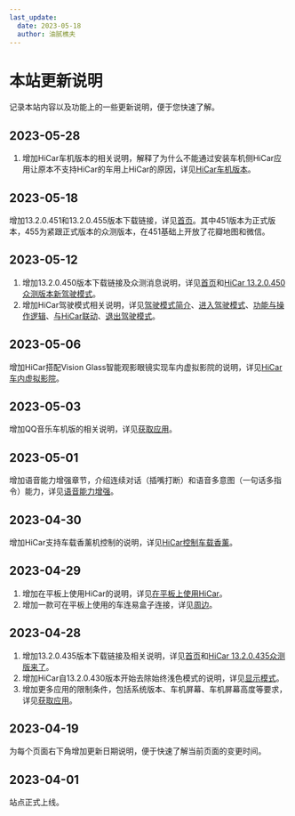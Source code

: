 ```yaml
---
last_update:
  date: 2023-05-18
  author: 油腻樵夫
---
```

# 本站更新说明

记录本站内容以及功能上的一些更新说明，便于您快速了解。

## 2023-05-28
1. 增加HiCar车机版本的相关说明，解释了为什么不能通过安装车机侧HiCar应用让原本不支持HiCar的车用上HiCar的原因，详见[HiCar车机版本](vehicle.md)。

## 2023-05-18
增加13.2.0.451和13.2.0.455版本下载链接，详见[首页](https://hicar.cool/)。其中451版本为正式版本，455为紧跟正式版本的众测版本，在451基础上开放了花瓣地图和微信。

## 2023-05-12
1. 增加13.2.0.450版本下载链接及众测消息说明，详见[首页](https://hicar.cool/)和[HiCar 13.2.0.450众测版本新驾驶模式](https://hicar.cool/blog/hicar-450)。
2. 增加HiCar驾驶模式相关说明，详见[驾驶模式简介](dmode/driving-mode.md)、[进入驾驶模式](dmode/enter-driving-mode.md)、[功能与操作逻辑](dmode/function-and-operation.md)、[与HiCar联动](dmode/work-with-hicar.md)、[退出驾驶模式](dmode/exit-driving-mode.md)。


## 2023-05-06

增加HiCar搭配Vision Glass智能观影眼镜实现车内虚拟影院的说明，详见[HiCar车内虚拟影院](devices/vision-glass-hicar.md)。

## 2023-05-03

增加QQ音乐车机版的相关说明，详见[获取应用](guides/app/obtain.md)。

## 2023-05-01

增加语音能力增强章节，介绍连续对话（插嘴打断）和语音多意图（一句话多指令）能力，详见[语音能力增强](guides/voice/voice-enhance.md)。

## 2023-04-30

增加HiCar支持车载香薰机控制的说明，详见[HiCar控制车载香薰](devices/aromatherapy-hicar.md)。


## 2023-04-29

1. 增加在平板上使用HiCar的说明，详见[在平板上使用HiCar](devices/box-hicar-pad.md)。
2. 增加一款可在平板上使用的车连易盒子连接，详见[周边](https://hicar.cool/box)。


## 2023-04-28

1. 增加13.2.0.435版本下载链接及相关说明，详见[首页](https://hicar.cool/)和[HiCar 13.2.0.435众测版来了](https://hicar.cool/blog/hicar-435)。
2. 增加HiCar自13.2.0.430版本开始去除始终浅色模式的说明，详见[显示模式](guides/ui/display-mode.md)。
3. 增加更多应用的限制条件，包括系统版本、车机屏幕、车机屏幕高度等要求，详见[获取应用](guides/app/obtain.md)。

## 2023-04-19

为每个页面右下角增加更新日期说明，便于快速了解当前页面的变更时间。

## 2023-04-01

站点正式上线。
